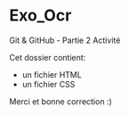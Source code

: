# Exo_Ocr
Git &amp; GitHub - Partie 2 Activité

Cet dossier contient:

- un fichier HTML
- un fichier CSS

Merci et bonne correction :)